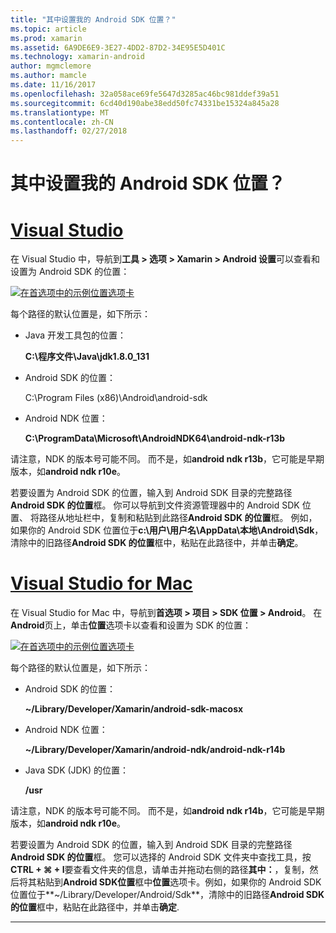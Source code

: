 ```yaml
---
title: "其中设置我的 Android SDK 位置？"
ms.topic: article
ms.prod: xamarin
ms.assetid: 6A9DE6E9-3E27-4DD2-87D2-34E95E5D401C
ms.technology: xamarin-android
author: mgmclemore
ms.author: mamcle
ms.date: 11/16/2017
ms.openlocfilehash: 32a058ace69fe5647d3285ac46bc981ddef39a51
ms.sourcegitcommit: 6cd40d190abe38edd50fc74331be15324a845a28
ms.translationtype: MT
ms.contentlocale: zh-CN
ms.lasthandoff: 02/27/2018
---
```

# <a name="where-can-i-set-my-android-sdk-locations"></a>其中设置我的 Android SDK 位置？

# <a name="visual-studiotabvswin"></a>[Visual Studio](#tab/vswin)

在 Visual Studio 中，导航到**工具 > 选项 > Xamarin > Android 设置**可以查看和设置为 Android SDK 的位置：

[![在首选项中的示例位置选项卡](android-sdk-location-images/win/01-locations-sml.png)](android-sdk-location-images/win/01-locations.png)

每个路径的默认位置是，如下所示：

- Java 开发工具包的位置： 

    **C:\\程序文件\\Java\\jdk1.8.0_131**

- Android SDK 的位置： 

    C:\\Program Files (x86)\\Android\\android-sdk

- Android NDK 位置： 

    **C:\\ProgramData\\Microsoft\\AndroidNDK64\\android-ndk-r13b**

请注意，NDK 的版本号可能不同。 而不是，如**android ndk r13b**，它可能是早期版本，如**android ndk r10e**。

若要设置为 Android SDK 的位置，输入到 Android SDK 目录的完整路径**Android SDK 的位置**框。 你可以导航到文件资源管理器中的 Android SDK 位置、 将路径从地址栏中，复制和粘贴到此路径**Android SDK 的位置**框。
例如，如果你的 Android SDK 位置位于**c:\\用户\\用户名\\AppData\\本地\\Android\\Sdk**，清除中的旧路径**Android SDK 的位置**框中，粘贴在此路径中，并单击**确定**。

# <a name="visual-studio-for-mactabvsmac"></a>[Visual Studio for Mac](#tab/vsmac)

在 Visual Studio for Mac 中，导航到**首选项 > 项目 > SDK 位置 > Android**。 在**Android**页上，单击**位置**选项卡以查看和设置为 SDK 的位置：

[![在首选项中的示例位置选项卡](android-sdk-location-images/mac/01-locations-sml.png)](android-sdk-location-images/mac/01-locations.png)

每个路径的默认位置是，如下所示：

- Android SDK 的位置： 

    **~/Library/Developer/Xamarin/android-sdk-macosx**

- Android NDK 位置： 

    **~/Library/Developer/Xamarin/android-ndk/android-ndk-r14b**

- Java SDK (JDK) 的位置： 

    **/usr**

请注意，NDK 的版本号可能不同。 而不是，如**android ndk r14b**，它可能是早期版本，如**android ndk r10e**。

若要设置为 Android SDK 的位置，输入到 Android SDK 目录的完整路径**Android SDK 的位置**框。 您可以选择的 Android SDK 文件夹中查找工具，按**CTRL + &#8984; + I**要查看文件夹的信息，请单击并拖动右侧的路径**其中：**，复制，然后将其粘贴到**Android SDK位置**框中**位置**选项卡。例如，如果你的 Android SDK 位置位于**~/Library/Developer/Android/Sdk**，清除中的旧路径**Android SDK 的位置**框中，粘贴在此路径中，并单击**确定**.

-----
